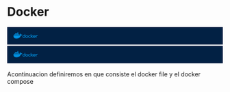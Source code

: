 
# Docker

![docker.png](../Images/docker.png)
![docker.png](/Docker/docker.png)


Acontinuacion definiremos en que consiste el docker file y el docker compose